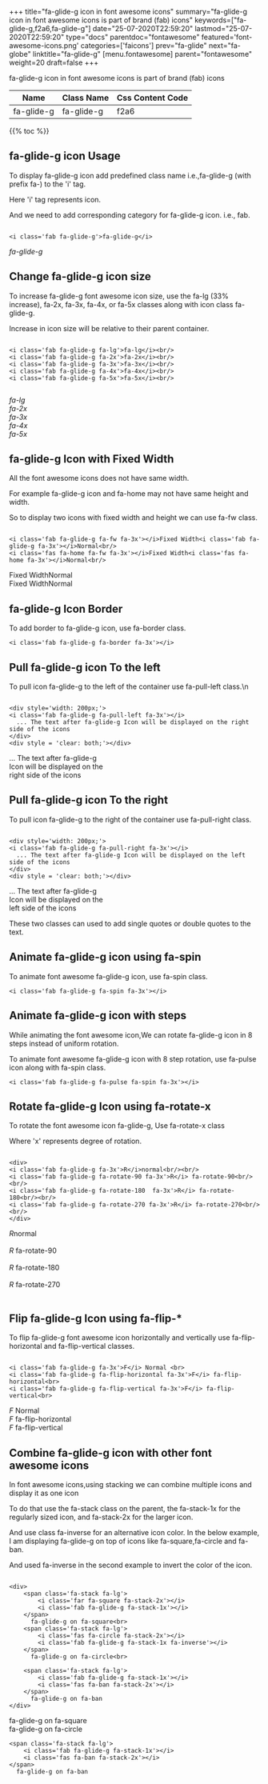 +++
title="fa-glide-g icon in font awesome icons"
summary="fa-glide-g icon in font awesome icons is part of brand (fab) icons"
keywords=["fa-glide-g,f2a6,fa-glide-g"]
date="25-07-2020T22:59:20"
lastmod="25-07-2020T22:59:20"
type="docs"
parentdoc="fontawesome"
featured='font-awesome-icons.png'
categories=['faicons']
prev="fa-glide"
next="fa-globe"
linktitle="fa-glide-g"
[menu.fontawesome]
parent="fontawesome"
weight=20
draft=false
+++


fa-glide-g icon in font awesome icons is part of brand (fab) icons

<div class='table-responsive'><table class='table'><thead><tr><th>Name</th><th>Class Name</th><th>Css Content Code</th></tr></thead><tbody><tr><td>fa-glide-g</td><td>fa-glide-g</td><td>f2a6</td></tr></tbody></table></div>


{{% toc %}}


## fa-glide-g icon Usage

To display fa-glide-g icon add predefined class name i.e.,fa-glide-g (with prefix fa-) to the 'i' tag.

Here 'i' tag represents icon.

And we need to add corresponding category for fa-glide-g icon. i.e., fab.


```

<i class='fab fa-glide-g'>fa-glide-g</i>
```

<i class='fab fa-glide-g'>fa-glide-g</i>




## Change fa-glide-g icon size
To increase fa-glide-g font awesome icon size, use the fa-lg (33% increase), fa-2x, fa-3x, fa-4x, or fa-5x classes along with icon class fa-glide-g.

Increase in icon size will be relative to their parent container. 

```

<i class='fab fa-glide-g fa-lg'>fa-lg</i><br/>
<i class='fab fa-glide-g fa-2x'>fa-2x</i><br/>
<i class='fab fa-glide-g fa-3x'>fa-3x</i><br/>
<i class='fab fa-glide-g fa-4x'>fa-4x</i><br/>
<i class='fab fa-glide-g fa-5x'>fa-5x</i><br/>
            
```

<i class='fab fa-glide-g fa-lg'>fa-lg</i><br/>
<i class='fab fa-glide-g fa-2x'>fa-2x</i><br/>
<i class='fab fa-glide-g fa-3x'>fa-3x</i><br/>
<i class='fab fa-glide-g fa-4x'>fa-4x</i><br/>
<i class='fab fa-glide-g fa-5x'>fa-5x</i><br/>
            



## fa-glide-g Icon with Fixed Width 

All the font awesome icons does not have same width.

For example fa-glide-g icon and fa-home may not have same height and width.

So to display two icons with fixed width and height we can use fa-fw class.


```

<i class='fab fa-glide-g fa-fw fa-3x'></i>Fixed Width<i class='fab fa-glide-g fa-3x'></i>Normal<br/>
<i class='fas fa-home fa-fw fa-3x'></i>Fixed Width<i class='fas fa-home fa-3x'></i>Normal<br/>
```

<i class='fab fa-glide-g fa-fw fa-3x'></i>Fixed Width<i class='fab fa-glide-g fa-3x'></i>Normal<br/>
<i class='fas fa-home fa-fw fa-3x'></i>Fixed Width<i class='fas fa-home fa-3x'></i>Normal<br/>



## fa-glide-g Icon Border 

To add border to fa-glide-g icon, use fa-border class.


```
<i class='fab fa-glide-g fa-border fa-3x'></i>

```
<i class='fab fa-glide-g fa-border fa-3x'></i>





## Pull fa-glide-g icon To the left

To pull icon fa-glide-g to the left of the container use fa-pull-left class.\n

```

<div style='width: 200px;'>
<i class='fab fa-glide-g fa-pull-left fa-3x'></i>
  ... The text after fa-glide-g Icon will be displayed on the right side of the icons
</div>
<div style = 'clear: both;'></div>
```

<div style='width: 200px;'>
<i class='fab fa-glide-g fa-pull-left fa-3x'></i>
  ... The text after fa-glide-g Icon will be displayed on the right side of the icons
</div>
<div style = 'clear: both;'></div>




## Pull fa-glide-g icon To the right
To pull icon fa-glide-g to the right of the container use fa-pull-right class.

```

<div style='width: 200px;'>
<i class='fab fa-glide-g fa-pull-right fa-3x'></i>
  ... The text after fa-glide-g Icon will be displayed on the left side of the icons
</div>
<div style = 'clear: both;'></div>
```

<div style='width: 200px;'>
<i class='fab fa-glide-g fa-pull-right fa-3x'></i>
  ... The text after fa-glide-g Icon will be displayed on the left side of the icons
</div>
<div style = 'clear: both;'></div>

These two classes can used to add single quotes or double quotes to the text.


## Animate fa-glide-g icon using fa-spin
To animate font awesome fa-glide-g icon, use fa-spin class.

```
<i class='fab fa-glide-g fa-spin fa-3x'></i>
```
<i class='fab fa-glide-g fa-spin fa-3x'></i>




## Animate fa-glide-g icon with steps
While animating the font awesome icon,We can rotate fa-glide-g icon in 8 steps instead of uniform rotation.

To animate font awesome fa-glide-g icon with 8 step rotation, use fa-pulse icon along with fa-spin class.


```
<i class='fab fa-glide-g fa-pulse fa-spin fa-3x'></i>

```
<i class='fab fa-glide-g fa-pulse fa-spin fa-3x'></i>





## Rotate fa-glide-g Icon using fa-rotate-x
To rotate the font awesome icon fa-glide-g, Use fa-rotate-x class

Where 'x' represents degree of rotation.


```

<div>
<i class='fab fa-glide-g fa-3x'>R</i>normal<br/><br/>
<i class='fab fa-glide-g fa-rotate-90 fa-3x'>R</i> fa-rotate-90<br/><br/> 
<i class='fab fa-glide-g fa-rotate-180  fa-3x'>R</i> fa-rotate-180<br/><br/> 
<i class='fab fa-glide-g fa-rotate-270 fa-3x'>R</i> fa-rotate-270<br/><br/>
</div>
```

<div>
<i class='fab fa-glide-g fa-3x'>R</i>normal<br/><br/>
<i class='fab fa-glide-g fa-rotate-90 fa-3x'>R</i> fa-rotate-90<br/><br/> 
<i class='fab fa-glide-g fa-rotate-180  fa-3x'>R</i> fa-rotate-180<br/><br/> 
<i class='fab fa-glide-g fa-rotate-270 fa-3x'>R</i> fa-rotate-270<br/><br/>
</div>




## Flip fa-glide-g Icon using fa-flip-*
To flip fa-glide-g font awesome icon horizontally and vertically use fa-flip-horizontal and fa-flip-vertical classes. 

```

<i class='fab fa-glide-g fa-3x'>F</i> Normal <br>
<i class='fab fa-glide-g fa-flip-horizontal fa-3x'>F</i> fa-flip-horizontal<br>
<i class='fab fa-glide-g fa-flip-vertical fa-3x'>F</i> fa-flip-vertical<br>
```

<i class='fab fa-glide-g fa-3x'>F</i> Normal <br>
<i class='fab fa-glide-g fa-flip-horizontal fa-3x'>F</i> fa-flip-horizontal<br>
<i class='fab fa-glide-g fa-flip-vertical fa-3x'>F</i> fa-flip-vertical<br>




## Combine fa-glide-g icon with other font awesome icons
In font awesome icons,using stacking we can combine multiple icons and display it as one icon 

To do that use the fa-stack class on the parent, the fa-stack-1x for the regularly sized icon, and fa-stack-2x for the larger icon.

And use class fa-inverse for an alternative icon color. 
In the below example, I am displaying fa-glide-g on top of icons like fa-square,fa-circle and fa-ban.

And used fa-inverse in the second example to invert the color of the icon.

```

<div>
    <span class='fa-stack fa-lg'>
        <i class='far fa-square fa-stack-2x'></i>
        <i class='fab fa-glide-g fa-stack-1x'></i>
    </span>
      fa-glide-g on fa-square<br>
    <span class='fa-stack fa-lg'>
        <i class='fas fa-circle fa-stack-2x'></i>
        <i class='fab fa-glide-g fa-stack-1x fa-inverse'></i>
    </span>
      fa-glide-g on fa-circle<br>

    <span class='fa-stack fa-lg'>
        <i class='fab fa-glide-g fa-stack-1x'></i>
        <i class='fas fa-ban fa-stack-2x'></i>
    </span>
      fa-glide-g on fa-ban
</div>
```

<div>
    <span class='fa-stack fa-lg'>
        <i class='far fa-square fa-stack-2x'></i>
        <i class='fab fa-glide-g fa-stack-1x'></i>
    </span>
      fa-glide-g on fa-square<br>
    <span class='fa-stack fa-lg'>
        <i class='fas fa-circle fa-stack-2x'></i>
        <i class='fab fa-glide-g fa-stack-1x fa-inverse'></i>
    </span>
      fa-glide-g on fa-circle<br>

    <span class='fa-stack fa-lg'>
        <i class='fab fa-glide-g fa-stack-1x'></i>
        <i class='fas fa-ban fa-stack-2x'></i>
    </span>
      fa-glide-g on fa-ban
</div>






